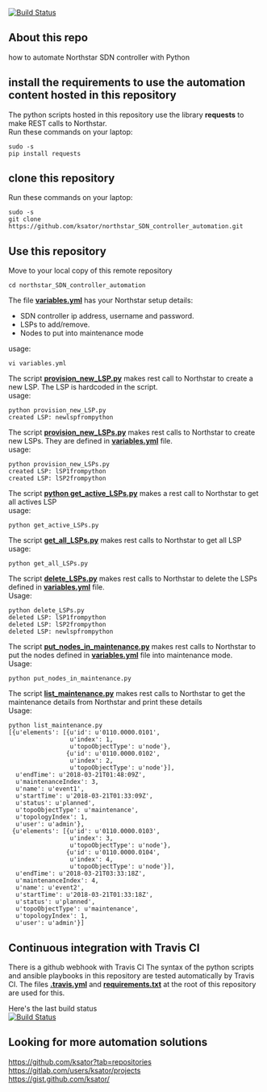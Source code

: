 [![Build Status](https://travis-ci.org/ksator/northstar_SDN_controller_automation.svg?branch=master)](https://travis-ci.org/ksator/northstar_SDN_controller_automation)

## About this repo
how to automate Northstar SDN controller with Python

## install the requirements to use the automation content hosted in this repository  
The python scripts hosted in this repository use the library **requests** to make REST calls to Northstar.   
Run these commands on your laptop:
```
sudo -s
pip install requests
```

## clone this repository
Run these commands on your laptop:
```
sudo -s
git clone https://github.com/ksator/northstar_SDN_controller_automation.git
```

## Use this repository

Move to your local copy of this remote repository
```
cd northstar_SDN_controller_automation
```

The file [**variables.yml**](variables.yml) has your Northstar setup details: 
- SDN controller ip address, username and password. 
- LSPs to add/remove.  
- Nodes to put into maintenance mode

usage:   
```
vi variables.yml
```

The script [**provision_new_LSP.py**](provision_new_LSP.py) makes rest call to Northstar to create a new LSP. The LSP is hardcoded in the script.    
usage:   
```
python provision_new_LSP.py 
created LSP: newlspfrompython
```

The script [**provision_new_LSPs.py**](provision_new_LSPs.py) makes rest calls to Northstar to create new LSPs. They are defined in [**variables.yml**](variables.yml) file.    
usage:   
```
python provision_new_LSPs.py 
created LSP: lSP1frompython
created LSP: lSP2frompython
```

The script [**python get_active_LSPs.py**](get_active_LSPs.py) makes a rest call to Northstar to get all actives LSP  
usage: 
```
python get_active_LSPs.py
```
  
The script [**get_all_LSPs.py**](get_all_LSPs.py) makes rest calls to Northstar to get all LSP  
usage:   
```
python get_all_LSPs.py
```

The script [**delete_LSPs.py**](delete_LSPs.py) makes rest calls to Northstar to delete the LSPs defined in [**variables.yml**](variables.yml) file.  
Usage: 
```
python delete_LSPs.py
deleted LSP: lSP1frompython
deleted LSP: lSP2frompython
deleted LSP: newlspfrompython
```

The script [**put_nodes_in_maintenance.py**](put_nodes_in_maintenance.py) makes rest calls to Northstar to put the nodes defined in [**variables.yml**](variables.yml) file into maintenance mode.  
Usage:
```
python put_nodes_in_maintenance.py
```

The script [**list_maintenance.py**](list_maintenance.py) makes rest calls to Northstar to get the maintenance details from Northstar and print these details   
Usage:
```
python list_maintenance.py
[{u'elements': [{u'id': u'0110.0000.0101',
                 u'index': 1,
                 u'topoObjectType': u'node'},
                {u'id': u'0110.0000.0102',
                 u'index': 2,
                 u'topoObjectType': u'node'}],
  u'endTime': u'2018-03-21T01:48:09Z',
  u'maintenanceIndex': 3,
  u'name': u'event1',
  u'startTime': u'2018-03-21T01:33:09Z',
  u'status': u'planned',
  u'topoObjectType': u'maintenance',
  u'topologyIndex': 1,
  u'user': u'admin'},
 {u'elements': [{u'id': u'0110.0000.0103',
                 u'index': 3,
                 u'topoObjectType': u'node'},
                {u'id': u'0110.0000.0104',
                 u'index': 4,
                 u'topoObjectType': u'node'}],
  u'endTime': u'2018-03-21T03:33:18Z',
  u'maintenanceIndex': 4,
  u'name': u'event2',
  u'startTime': u'2018-03-21T01:33:18Z',
  u'status': u'planned',
  u'topoObjectType': u'maintenance',
  u'topologyIndex': 1,
  u'user': u'admin'}]
```



## Continuous integration with Travis CI

There is a github webhook with Travis CI
The syntax of the python scripts and ansible playbooks in this repository are tested automatically by Travis CI. 
The files [**.travis.yml**](.travis.yml) and [**requirements.txt**](requirements.txt) at the root of this repository are used for this.  

Here's the last build status  
[![Build Status](https://travis-ci.org/ksator/northstar_SDN_controller_automation.svg?branch=master)](https://travis-ci.org/ksator/northstar_SDN_controller_automation)


## Looking for more automation solutions

https://github.com/ksator?tab=repositories  
https://gitlab.com/users/ksator/projects  
https://gist.github.com/ksator/  
